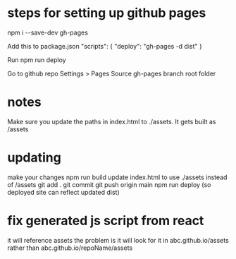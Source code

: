 # steps for setting up github pages
npm i --save-dev gh-pages

Add this to package.json
"scripts": {
"deploy": "gh-pages -d dist"
}

Run
npm run deploy

Go to github repo
Settings > Pages
Source
gh-pages branch
root folder

# notes
Make sure you update the paths in index.html to ./assets. It gets built as /assets

# updating
make your changes
npm run build
update index.html to use ./assets instead of /assets
git add .
git commit
git push origin main
npm run deploy (so deployed site can reflect updated dist)

# fix generated js script from react
it will reference assets
the problem is it will look for it in abc.github.io/assets rather than abc.github.io/repoName/assets
